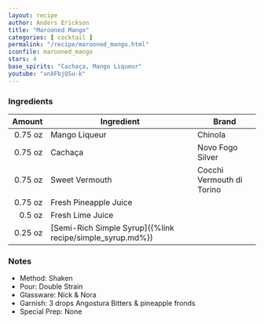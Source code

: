 ```yaml
---
layout: recipe
author: Anders Erickson
title: "Marooned Mango"
categories: [ cocktail ]
permalink: "/recipe/marooned_mango.html"
iconfile: marooned_mango
stars: 4
base_spirits: "Cachaça, Mango Liqueur"
youtube: "xnXFbjQSu-k"
---
```


### Ingredients

|  Amount | Ingredient                                                | Brand                     |
| ------: | --------------------------------------------------------- | ------------------------- |
| 0.75 oz | Mango Liqueur                                             | Chinola                   |
| 0.75 oz | Cachaça                                                   | Novo Fogo Silver          |
| 0.75 oz | Sweet Vermouth                                            | Cocchi Vermouth di Torino |
| 0.75 oz | Fresh Pineapple Juice                                     |
|  0.5 oz | Fresh Lime Juice                                          |
| 0.25 oz | [Semi-Rich Simple Syrup]({%link recipe/simple_syrup.md%}) |

### Notes

- Method: Shaken
- Pour: Double Strain
- Glassware: Nick & Nora
- Garnish: 3 drops Angostura Bitters & pineapple fronds
- Special Prep: None
